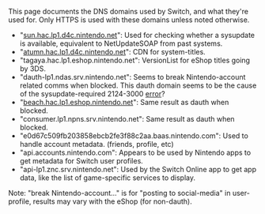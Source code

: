 This page documents the DNS domains used by Switch, and what they're
used for. Only HTTPS is used with these domains unless noted otherwise.

  - "[sun.hac.lp1.d4c.nintendo.net](NIM%20services.md "wikilink")": Used
    for checking whether a sysupdate is available, equivalent to
    NetUpdateSOAP from past systems.
  - "[atumn.hac.lp1.d4c.nintendo.net](NIM%20services.md "wikilink")":
    CDN for system-titles.
  - "tagaya.hac.lp1.eshop.nintendo.net": VersionList for eShop titles
    going by 3DS.
  - "dauth-lp1.ndas.srv.nintendo.net": Seems to break Nintendo-account
    related comms when blocked. This dauth domain seems to be the cause
    of the sysupdate-required 2124-3000
    [error](Error%20codes.md "wikilink")?
  - "[beach.hac.lp1.eshop.nintendo.net](NIM%20services.md "wikilink")":
    Same result as dauth when blocked.
  - "consumer.lp1.npns.srv.nintendo.net": Same result as dauth when
    blocked.
  - "e0d67c509fb203858ebcb2fe3f88c2aa.baas.nintendo.com": Used to handle
    account metadata. (friends, profile, etc)
  - "api.accounts.nintendo.com": Appears to be used by Nintendo apps to
    get metadata for Switch user profiles.
  - "api-lp1.znc.srv.nintendo.net": Used by the Switch Online app to get
    app data, like the list of game-specific services to display.

Note: "break Nintendo-account..." is for "posting to social-media" in
user-profile, results may vary with the eShop (for non-dauth).
